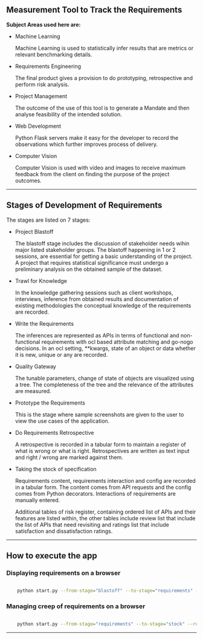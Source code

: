 ## Measurement Tool to Track the Requirements

**Subject Areas used here are:**

- Machine Learning

    Machine Learning is used to statistically infer results that are metrics or relevant benchmarking details.

- Requirements Engineering

    The final product gives a provision to do prototyping, retrospective and perform risk analysis.

- Project Management

    The outcome of the use of this tool is to generate a Mandate and then analyse feasibility of the intended solution.

- Web Development

    Python Flask servers make it easy for the developer to record the observations which further improves process of delivery.

- Computer Vision

    Computer Vision is used with video and images to receive maximum feedback from the client on finding the purpose of the project outcomes.

_____________________________________________________________________________________


## Stages of Development of Requirements

The stages are listed on 7 stages:

- Project Blastoff

    The blastoff stage includes the discussion of stakeholder needs wihin major listed stakeholder groups. The blastoff happening in 1 or 2 sessions, are essential for getting a basic understanding of the project. A project that requires statistical significance must undergo a preliminary analysis on the obtained sample of the dataset.

- Trawl for Knowledge

    In the knowledge gathering sessions such as client workshops, interviews, inference from obtained results and documentation of existing methodologies the conceptual knowledge of the requirements are recorded. 

- Write the Requirements

    The inferences are represented as APIs in terms of functional and non-functional requirements with ocl based attribute matching and go-nogo decisions. In an ocl setting, **kwargs, state of an object or data whether it is new, unique or any are recorded.

- Quality Gateway

    The tunable parameters, change of state of objects are visualized using a tree. The completeness of the tree and the relevance of the attributes are measured. 

- Prototype the Requirements

    This is the stage where sample screenshots are given to the user to view the use cases of the application. 

- Do Requirements Retrospective

    A retrospective is recorded in a tabular form to maintain a register of what is wrong or what is right. Retrospectives are written as text input and right / wrong are marked against them.

- Taking the stock of specification

    Requirements content, requirements interaction and config are recorded in a tabular form. The content comes from API requests and the config comes from Python decorators. Interactions of requirements are manually entered. 

    Additional tables of risk register, containing ordered list of APIs and their features are listed within, the other tables include review list that include the list of APIs that need revisiting and ratings list that include satisfaction and dissatisfaction ratings.

_____________________________________________________________________________________

## How to execute the app

### Displaying requirements on a browser

```bash

    python start.py --from-stage="blastoff" --to-stage="requirements" --run-html --dataset="dataset/tfrecord-voc.record" --imagesets_dir="./VOCtrainval_06-Nov-2007/VOCdevkit/VOC2007"

```

### Managing creep of requirements on a browser

```bash

    python start.py --from-stage="requirements" --to-stage="stock" --run-html --dataset="dataset/tfrecord-voc.record" --imagesets_dir="./VOCtrainval_06-Nov-2007/VOCdevkit/VOC2007"

```

_____________________________________________________________________________________


